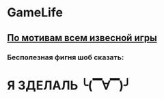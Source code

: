 # GameLife

## [По мотивам всем извесной игры](https://uk.wikipedia.org/wiki/%D0%96%D0%B8%D1%82%D1%82%D1%8F_(%D0%B3%D1%80%D0%B0))

### Бесполезная фигня шоб сказать:
# Я ЗДЕЛАЛЬ ╰(▔∀▔)╯ 
